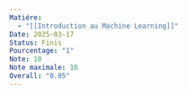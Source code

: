 ```yaml
---
Matiére:
  - "[[Introduction au Machine Learning]]"
Date: 2025-03-17
Status: Finis
Pourcentage: "1"
Note: 10
Note maximale: 10
Overall: "0.05"
---
```

